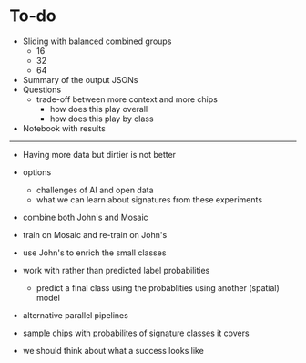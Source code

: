 # To-do

- Sliding with balanced combined groups
    - 16
    - 32
    - 64
- Summary of the output JSONs
- Questions
    - trade-off between more context and more chips
        - how does this play overall
        - how does this play by class
- Notebook with results



----

- Having more data but dirtier is not better
- options 
    - challenges of AI and open data
    - what we can learn about signatures from these experiments
    
- combine both John's and Mosaic
- train on Mosaic and re-train on John's
- use John's to enrich the small classes
- work with rather than predicted label probabilities
    - predict a final class using the probablities using another (spatial) model
- alternative parallel pipelines
- sample chips with probabilites of signature classes it covers

- we should think about what a success looks like
